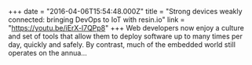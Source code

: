 +++
date = "2016-04-06T15:54:48.000Z"
title = "Strong devices weakly connected: bringing DevOps to IoT with resin.io"
link = "https://youtu.be/iErX-l7QPp8"
+++
Web developers now enjoy a culture and set of tools that allow them to deploy software up to many times per day, quickly and safely. By contrast, much of the embedded world still operates on the annua…
